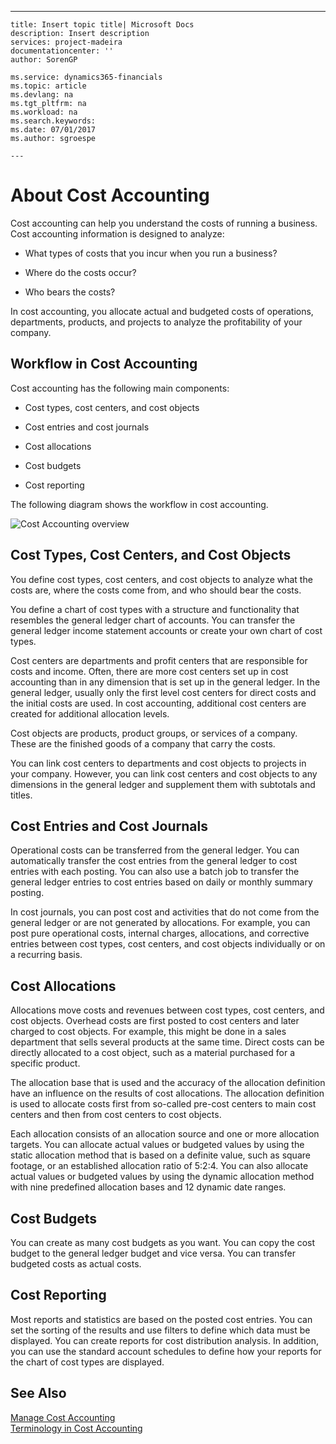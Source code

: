 ---
    title: Insert topic title| Microsoft Docs
    description: Insert description
    services: project-madeira
    documentationcenter: ''
    author: SorenGP

    ms.service: dynamics365-financials
    ms.topic: article
    ms.devlang: na
    ms.tgt_pltfrm: na
    ms.workload: na
    ms.search.keywords:
    ms.date: 07/01/2017
    ms.author: sgroespe

    ---
# About Cost Accounting
Cost accounting can help you understand the costs of running a business. Cost accounting information is designed to analyze:  
  
-   What types of costs that you incur when you run a business?  
  
-   Where do the costs occur?  
  
-   Who bears the costs?  
  
 In cost accounting, you allocate actual and budgeted costs of operations, departments, products, and projects to analyze the profitability of your company.  
  
## Workflow in Cost Accounting  
 Cost accounting has the following main components:  
  
-   Cost types, cost centers, and cost objects  
  
-   Cost entries and cost journals  
  
-   Cost allocations  
  
-   Cost budgets  
  
-   Cost reporting  
  
 The following diagram shows the workflow in cost accounting.  
  
 ![Cost Accounting overview](../Finance/media/costaccountingoverview.png "CostAccountingOverview")  
  
## Cost Types, Cost Centers, and Cost Objects  
 You define cost types, cost centers, and cost objects to analyze what the costs are, where the costs come from, and who should bear the costs.  
  
 You define a chart of cost types with a structure and functionality that resembles the general ledger chart of accounts. You can transfer the general ledger income statement accounts or create your own chart of cost types.  
  
 Cost centers are departments and profit centers that are responsible for costs and income. Often, there are more cost centers set up in cost accounting than in any dimension that is set up in the general ledger. In the general ledger, usually only the first level cost centers for direct costs and the initial costs are used. In cost accounting, additional cost centers are created for additional allocation levels.  
  
 Cost objects are products, product groups, or services of a company. These are the finished goods of a company that carry the costs.  
  
 You can link cost centers to departments and cost objects to projects in your company. However, you can link cost centers and cost objects to any dimensions in the general ledger and supplement them with subtotals and titles.  
  
## Cost Entries and Cost Journals  
 Operational costs can be transferred from the general ledger. You can automatically transfer the cost entries from the general ledger to cost entries with each posting. You can also use a batch job to transfer the general ledger entries to cost entries based on daily or monthly summary posting.  
  
 In cost journals, you can post cost and activities that do not come from the general ledger or are not generated by allocations. For example, you can post pure operational costs, internal charges, allocations, and corrective entries between cost types, cost centers, and cost objects individually or on a recurring basis.  
  
## Cost Allocations  
 Allocations move costs and revenues between cost types, cost centers, and cost objects. Overhead costs are first posted to cost centers and later charged to cost objects. For example, this might be done in a sales department that sells several products at the same time. Direct costs can be directly allocated to a cost object, such as a material purchased for a specific product.  
  
 The allocation base that is used and the accuracy of the allocation definition have an influence on the results of cost allocations. The allocation definition is used to allocate costs first from so\-called pre\-cost centers to main cost centers and then from cost centers to cost objects.  
  
 Each allocation consists of an allocation source and one or more allocation targets. You can allocate actual values or budgeted values by using the static allocation method that is based on a definite value, such as square footage, or an established allocation ratio of 5:2:4. You can also allocate actual values or budgeted values by using the dynamic allocation method with nine predefined allocation bases and 12 dynamic date ranges.  
  
## Cost Budgets  
 You can create as many cost budgets as you want. You can copy the cost budget to the general ledger budget and vice versa. You can transfer budgeted costs as actual costs.  
  
## Cost Reporting  
 Most reports and statistics are based on the posted cost entries. You can set the sorting of the results and use filters to define which data must be displayed. You can create reports for cost distribution analysis. In addition, you can use the standard account schedules to define how your reports for the chart of cost types are displayed.  
  
## See Also  
 [Manage Cost Accounting](../Finance/manage-cost-accounting.md)   
 [Terminology in Cost Accounting](../Finance/terminology-in-cost-accounting.md)